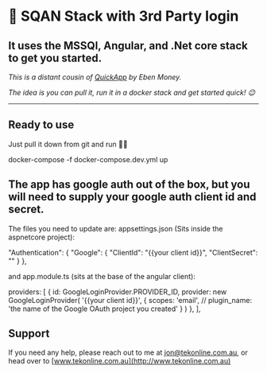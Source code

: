 # 🦢 SQAN Stack with 3rd Party login

## It uses the MS**SQ**l, **A**ngular, and .**N**et core stack to get you started.

*This is a distant cousin of [QuickApp](https://github.com/emonney/QuickApp) by Eben Money.*

*The idea is you can pull it, run it in a docker stack and get started quick! 😉*

---

## Ready to use

Just pull it down from git and run 👨‍💻

docker-compose -f docker-compose.dev.yml up

## The app has google auth out of the box, but you will need to supply your google auth client id and secret.

The files you need to update are:
appsettings.json (Sits inside the aspnetcore project):

"Authentication": {
  "Google": {
    "ClientId": "{{your client id}}",
    "ClientSecret": ""
  }
},

and app.module.ts (sits at the base of the angular client):

providers: [
          {
            id: GoogleLoginProvider.PROVIDER_ID,
            provider: new GoogleLoginProvider(
              '{{your client id}}', {
              scopes: 'email',
              // plugin_name: 'the name of the Google OAuth project you created'
            }
            )
          },
        ],

## Support

If you need any help, please reach out to me at [jon@tekonline.com.au](mailto:jon@tekonline.com.au), or head over to [www.tekonline.com.au](http://www.tekonline.com.au)
